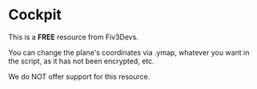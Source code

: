# Cockpit
This is a **FREE** resource from Fiv3Devs.

You can change the plane's coordinates via .ymap, whatever you want in the script, as it has not been encrypted, etc.

We do NOT offer support for this resource. 
